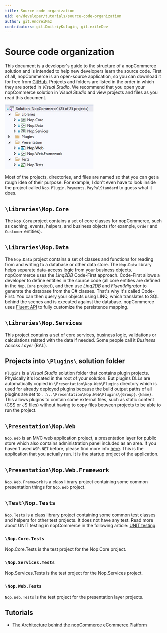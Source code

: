 ```yaml
---
title: Source code organization
uid: en/developer/tutorials/source-code-organization
author: git.AndreiMaz
contributors: git.DmitriyKulagin, git.exileDev
---
```


# Source code organization

This document is a developer's guide to the structure of a nopCommerce solution and is intended to help new developers learn the source code. First of all, nopCommerce is an open-source application, so you can download it for free from [GitHub](https://github.com/nopSolutions/nopCommerce). Projects and folders are listed in the order in which they are sorted in *Visual Studio*. We recommend that you open your nopCommerce solution in *Visual Studio* and view projects and files as you read this document.

![Source code organization](_static/source-code-organization/structure_of_projects.jpg)

Most of the projects, directories, and files are named so that you can get a rough idea of their purpose. For example, I don't even have to look inside the project called `Nop.Plugin.Payments.PayPalStandard` to guess what it does.

## `\Libraries\Nop.Core`

The `Nop.Core` project contains a set of core classes for nopCommerce, such as caching, events, helpers, and business objects (for example, `Order` and `Customer` entities).

## `\Libraries\Nop.Data`

The `Nop.Data` project contains a set of classes and functions for reading from and writing to a database or other data store. The `Nop.Data` library helps separate data-access logic from your business objects. nopCommerce uses the *Linq2DB* Code-First approach. Code-First allows a developer to define entities in the source code (all core entities are defined in the `Nop.Core` project), and then use *Linq2DB* and *FluentMigrator* to generate the database from the C# classes. That's why it's called Code-First. You can then query your objects using LINQ, which translates to SQL behind the scenes and is executed against the database. nopCommerce uses [Fluent API](https://fluentmigrator.github.io/articles/technical/fluent-api-create.html) to fully customize the persistence mapping.

## `\Libraries\Nop.Services`

This project contains a set of core services, business logic, validations or calculations related with the data if needed. Some people call it *Business Access Layer* (BAL).

## Projects into `\Plugins\` solution folder

`Plugins` is a *Visual Studio* solution folder that contains plugin projects. Physically it's located in the root of your solution. But plugins DLLs are automatically copied in `\Presentation\Nop.Web\Plugins` directory which is used for already deployed plugins because the build output paths of all plugins are set to `..\..\Presentation\Nop.Web\Plugins\{Group}.{Name}`. This allows plugins to contain some external files, such as static content (CSS or JS files) without having to copy files between projects to be able to run the project.

## `\Presentation\Nop.Web`

`Nop.Web` is an MVC web application project, a presentation layer for public store which also contains administration panel included as an area. If you haven't used `ASP.NET`  before, please find more info [here](http://www.asp.net/). This is the application that you actually run. It is the startup project of the application.

## `\Presentation\Nop.Web.Framework`

`Nop.Web.Framework` is a class library project containing some common presentation things for `Nop.Web` project.

## `\Test\Nop.Tests`

`Nop.Tests` is a class library project containing some common test classes and helpers for other test projects. It does not have any test. Read more about UNIT testing in nopCommerce in the following article: [UNIT testing](xref:en/developer/tutorials/unit-tests).

### `\Nop.Core.Tests`

Nop.Core.Tests is the test project for the Nop.Core project.

### `\Nop.Services.Tests`

Nop.Services.Tests is the test project for the Nop.Services project.

### `\Nop.Web.Tests`

`Nop.Web.Tests` is the test project for the presentation layer projects.

## Tutorials

- [The Architecture behind the nopCommerce eCommerce Platform](https://www.youtube.com/watch?v=6gLbizzSA9o&list=PLnL_aDfmRHwtJmzeA7SxrpH3-XDY2ue0a)
